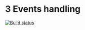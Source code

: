 # 3 Events handling
[![Build status](https://ci.appveyor.com/api/projects/status/kx8i52yqlx7wamgi?svg=true)](https://ci.appveyor.com/project/igrkirillov/lesson-events-handling)
